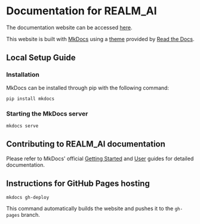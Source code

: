 # Documentation for REALM_AI 

The documentation website can be accessed [here](https://realm-ai-project.github.io/documentation/). 

This website is built with [MkDocs](https://www.mkdocs.org/) using a [theme](https://github.com/readthedocs/sphinx_rtd_theme) provided by [Read the Docs](https://readthedocs.org/).

## Local Setup Guide
### Installation
MkDocs can be installed through pip with the following command: 
    
    pip install mkdocs

### Starting the MkDocs server
```
mkdocs serve
``` 
## Contributing to REALM_AI documentation
Please refer to MkDocs' official [Getting Started](https://www.mkdocs.org/getting-started/) and [User](https://www.mkdocs.org/user-guide/) guides for detailed documentation.
    
## Instructions for GitHub Pages hosting
```
mkdocs gh-deploy 
```
This command automatically builds the website and pushes it to the `gh-pages` branch.


